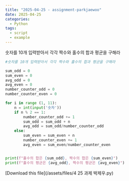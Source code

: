 ```yaml
---
title: "2025-04-25 - assignment-parkjaewoo"
date: 2025-04-25
categories:
  - Python
tags:
  - script
  - example
---
```


숫자를 10개 입력받아서 각각 짝수와 홀수의 합과 평균을 구해라

```python
#숫자를 10개 입력받아서 각각 짝수와 홀수의 합과 평균을 구해라 

sum_odd = 0 
sum_even = 0 
avg_odd = 0 
avg_even = 0
number_counter_odd = 0
number_counter_even = 0

for i in range (1, 11):
    n = int(input('숫자'))
    if n % 2 == 1:
        number_counter_odd += 1
        sum_odd = sum_odd + n
        avg_odd = sum_odd/number_counter_odd
    else:
        sum_even = sum_even + n
        number_counter_even += 1
        avg_even = sum_even/number_counter_even


print(f"홀수의 합은 {sum_odd}, 짝수의 합은 {sum_even}")
print(f"홀수의 평균은 {avg_odd}, 짝수의 평균은 {avg_even}")


```

[Download this file](/assets/files/4 25 과제 박제우.py)
